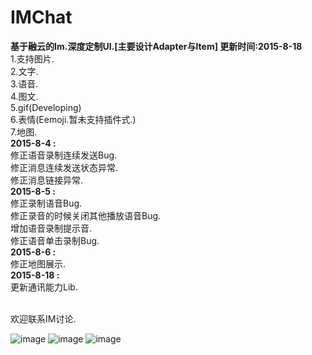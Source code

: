 # IMChat
<b>基于融云的Im.深度定制UI.[主要设计Adapter与Item] 更新时间:2015-8-18</b>
 <br> 1.支持图片.
 <br> 2.文字.
 <br> 3.语音.
 <br> 4.图文.
 <br> 5.gif(Developing)
 <br> 6.表情(Eemoji.暂未支持插件式.)
 <br> 7.地图.
 <br><b> 2015-8-4 :</b>
 <br> 修正语音录制连续发送Bug.
 <br> 修正消息连续发送状态异常.
 <br> 修正消息链接异常.
 <br><b> 2015-8-5 :</b>
 <br> 修正录制语音Bug.
 <br> 修正录音的时候关闭其他播放语音Bug.
 <br> 增加语音录制提示音.
 <br> 修正语音单击录制Bug.
 <br><b> 2015-8-6 :</b>
 <br> 修正地图展示.
 <br><b>2015-8-18 :</b>
 <br> 更新通讯能力Lib.
 
 <br>欢迎联系IM讨论.
 
![image](https://github.com/q422013/IMChat/blob/master/IM3.jpg)
![image](https://github.com/q422013/IMChat/blob/master/IM2.jpg)
![image](https://github.com/q422013/IMChat/blob/master/IM.jpg)
